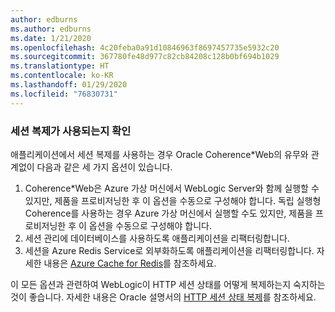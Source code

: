```yaml
---
author: edburns
ms.author: edburns
ms.date: 1/21/2020
ms.openlocfilehash: 4c20feba0a91d10846963f8697457735e5932c20
ms.sourcegitcommit: 367780fe48d977c82cb84208c128b0bf694b1029
ms.translationtype: HT
ms.contentlocale: ko-KR
ms.lasthandoff: 01/29/2020
ms.locfileid: "76830731"
---
```

### <a name="determine-whether-session-replication-is-used"></a>세션 복제가 사용되는지 확인

애플리케이션에서 세션 복제를 사용하는 경우 Oracle Coherence*Web의 유무와 관계없이 다음과 같은 세 가지 옵션이 있습니다.

1. Coherence*Web은 Azure 가상 머신에서 WebLogic Server와 함께 실행할 수 있지만, 제품을 프로비저닝한 후 이 옵션을 수동으로 구성해야 합니다. 독립 실행형 Coherence를 사용하는 경우 Azure 가상 머신에서 실행할 수도 있지만, 제품을 프로비저닝한 후 이 옵션을 수동으로 구성해야 합니다.
2. 세션 관리에 데이터베이스를 사용하도록 애플리케이션을 리팩터링합니다.
3. 세션을 Azure Redis Service로 외부화하도록 애플리케이션을 리팩터링합니다. 자세한 내용은 [Azure Cache for Redis](/azure/azure-cache-for-redis/cache-overview)를 참조하세요.

이 모든 옵션과 관련하여 WebLogic이 HTTP 세션 상태를 어떻게 복제하는지 숙지하는 것이 좋습니다. 자세한 내용은 Oracle 설명서의 [HTTP 세션 상태 복제](https://docs.oracle.com/en/middleware/fusion-middleware/weblogic-server/12.2.1.4/clust/failover.html#GUID-E13D8142-66BA-46A1-854F-4FC6F82992DD)를 참조하세요.
